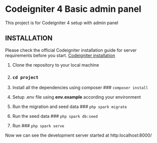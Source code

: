 # Codeigniter 4 Basic admin panel 

This project is for Codeigniter 4 setup with admin panel

## INSTALLATION

Please check the official Codeigniter installation guide for server requirements before you start. [Codeigniter installation](https://codeigniter.com/user_guide/installation/index.html)

1. Clone the repository to your local machine

2. ### `cd project`

3. Install all the dependencies using composer ### `composer install`

4. Setup .env file using **env.example** according your environment

5. Run the migration and seed data ### `php spark migrate`

6. Run the seed data ### `php spark db:seed`

7. Run ### `php spark serve`

Now we can see the development server started at http:localhost:8000/

